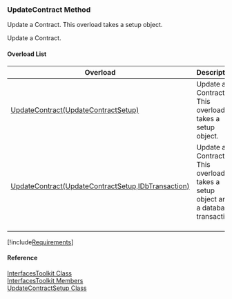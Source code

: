 ﻿### UpdateContract Method

Update a Contract. This overload takes a setup object.

Update a Contract.

#### Overload List

| Overload | Description |
| --- | --- |
| [UpdateContract(UpdateContractSetup)](FChoice.Toolkits.Clarify~FChoice.Toolkits.Clarify.Interfaces.InterfacesToolkit~UpdateContract(UpdateContractSetup).md) | Update a Contract. This overload takes a setup object.   |
| [UpdateContract(UpdateContractSetup,IDbTransaction)](FChoice.Toolkits.Clarify~FChoice.Toolkits.Clarify.Interfaces.InterfacesToolkit~UpdateContract(UpdateContractSetup,IDbTransaction).md) | Update a Contract. This overload takes a setup object and a database transaction.   |

[!include[Requirements](../partials/requirements.md)]



#### Reference

[InterfacesToolkit Class](FChoice.Toolkits.Clarify~FChoice.Toolkits.Clarify.Interfaces.InterfacesToolkit.md)  
[InterfacesToolkit Members](FChoice.Toolkits.Clarify~FChoice.Toolkits.Clarify.Interfaces.InterfacesToolkit_members.md)  
[UpdateContractSetup Class](FChoice.Toolkits.Clarify~FChoice.Toolkits.Clarify.Interfaces.UpdateContractSetup.md)